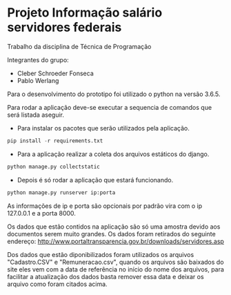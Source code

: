 # Projeto Informação salário servidores federais
Trabalho da disciplina de Técnica de Programação

Integrantes do grupo:
* Cleber Schroeder Fonseca
* Pablo Werlang

Para o desenvolvimento do prototipo foi utilizado o python na versão 3.6.5.

Para rodar a aplicação deve-se executar a sequencia de comandos que será listada aseguir.

- Para instalar os pacotes que serão utilizados pela aplicação.
```python
pip install -r requirements.txt
```

- Para a aplicação realizar a coleta dos arquivos estáticos do django.

```python
python manage.py collectstatic
```

- Depois é só rodar a aplicação que estará funcionando.

```python
python manage.py runserver ip:porta
```
As informações de ip e porta são opcionais por padrão vira com o ip 127.0.0.1 e a porta 8000.

Os dados que estão contidos na aplicação são só uma amostra devido aos documentos serem muito grandes.
Os dados foram retirados do seguinte endereço: http://www.portaltransparencia.gov.br/downloads/servidores.asp

Dos dados que estão diponibilizados foram utilizados os arquivos "Cadastro.CSV" e "Remuneracao.csv", quando os arquivos são 
baixados do site eles vem com a data de referência no início do nome dos arquivos, para facilitar a atualização dos 
dados basta remover essa data e deixar os arquivo como foram citados acima.


